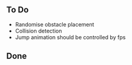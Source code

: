 ## To Do

- Randomise obstacle placement
- Collision detection
- Jump animation should be controlled by fps

## Done

